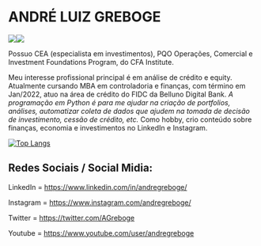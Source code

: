
<h1>ANDRÉ LUIZ GREBOGE</h1>




<a><img src='https://img.shields.io/badge/LinkedIn-0077B5?style=for-the-badge&logo=linkedin&logoColor=white' a href='https://img.shields.io/badge/LinkedIn-0077B5?style=for-the-badge&logo=linkedin&logoColor=white'><img src='https://img.shields.io/badge/Instagram-E4405F?style=for-the-badge&logo=instagram&logoColor=white' a href='https://www.linkedin.com/in/andregreboge/'></a>
  


Possuo CEA (especialista em investimentos), PQO Operações, Comercial e Investment Foundations Program, do CFA Institute.

Meu interesse profissional principal é em análise de crédito e equity. Atualmente cursando MBA em controladoria e finanças, com término em Jan/2022, atuo na área de crédito do FIDC da Belluno Digital Bank. <i>A programação em Python é para me ajudar na criação de portfolios, análises, automatizar coleta de dados que ajudem na tomada de decisão de investimento, cessão de crédito, etc. </i> Como hobby, crio conteúdo sobre finanças, economia e investimentos no LinkedIn e Instagram.


[![Top Langs](https://github-readme-stats.vercel.app/api/top-langs/?username=andreluizgreboge&langs_count=8&&theme=tokyonight)](https://github.com/andreluizgreboge/github-readme-stats)




<h2>Redes Sociais / Social Midia:</h2>


LinkedIn = https://www.linkedin.com/in/andregreboge/

Instagram = https://www.instagram.com/andregreboge/

Twitter = https://twitter.com/AGreboge

Youtube = https://www.youtube.com/user/andregreboge

<!---
andreluizgreboge/andreluizgreboge is a ✨ special ✨ repository because its `README.md` (this file) appears on your GitHub profile.
You can click the Preview link to take a look at your changes.
--->
